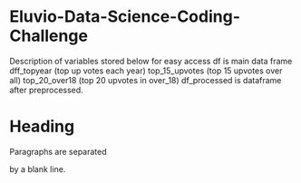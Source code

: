# Eluvio-Data-Science-Coding-Challenge
<p>
  Description of variables stored below for easy access
  df is main data frame
  dff_topyear (top up votes each year)
  top_15_upvotes (top 15 upvotes over all)
  top_20_over18 (top 20 upvotes in over_18)
  df_processed is dataframe after preprocessed.</p>

<h1>Heading</h1>

 
<p>Paragraphs are separated


by a blank line.</p>
